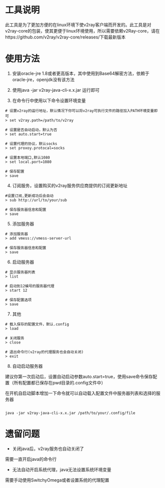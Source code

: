 # 工具说明

此工具是为了更加方便的在linux环境下使v2ray客户端而开发的。此工具是对v2ray-core的包装，使其更便于linux环境使用，所以需要依赖v2Ray-core，请在https://github.com/v2ray/v2ray-core/releases/下载最新版本

# 使用方法 

1. 安装oracle-jre 1.8或者更高版本，其中使用到Base64解密方法，依赖于oracle-jre，openjdk没有该方法

2. 使用java -jar v2ray-java-cli-x.x.jar 运行即可

3. 在命令行中使用以下命令设置环境变量

```shell
# 设置v2ray的运行地址，默认情况下你可以将v2ray可执行文件的路径加入PATH环境变量即可
> set v2ray.path=/path/to/v2ray

# 设置是否自动启动，默认为否
> set auto.start=true

# 设置代理的协议，默认socks
> set proxoy.protocal=socks

# 设置本地端口,默认1080
> set local.port=1080

# 保存配置
> save
```

4. 订阅服务，设置购买的v2ray服务供应商提供的订阅更新地址

```shell
#设置订阅,更新成功后会自动
> sub http://url/to/your/sub

# 保存服务器信息和配置
> save
``` 

5. 添加服务器

``` shell
# 添加服务器
> add vmess://vmess-server-url

# 保存服务器信息和配置
> save
```

6. 启动服务器

```
# 显示服务器列表
> list

# 启动到12编号的服务器代理
> start 12

# 保存配置选项
> save
```

7. 其他

```
# 载入保存的配置文件，默认.config
> load

# 关闭服务
> close

# 退出命令行(v2ray的代理服务也会自动关闭)
> exit

```

8. 自动启动服务器

建议你第一次启动后，设置自动启动参数auto.start=true，使用save命令保存配置（所有配置都已保存在pwd目录的.config文件中）

在开机自启动脚本增加一下命令就可以自动载入配置文件中服务器列表和选择的服务器
```

java -jar v2ray-java-cli-x.x.jar /path/to/your/.config/file

```



# 遗留问题
* 关闭java后，v2ray服务也自动关闭了

需要一直开启java的命令行

* 无法自动开启系统代理，java无法设置系统环境变量

需要手动使用SwitchyOmega或者设置系统的代理配置